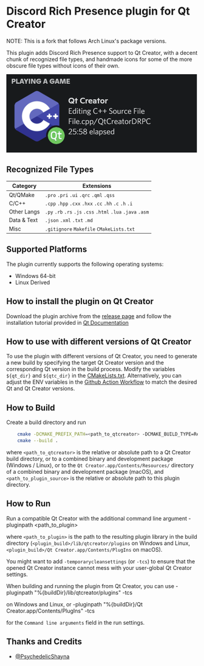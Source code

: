 # Discord Rich Presence plugin for Qt Creator

NOTE: This is a fork that follows Arch Linux's package versions.

This plugin adds Discord Rich Presence support to Qt Creator, with a decent chunk of recognized file types, and handmade icons for some of the more obscure file types without icons of their own.

![](screenshots/demo_cycle_20fps.gif?raw=true)

## Recognized File Types
| Category    | Extensions |
|-------------|------------|
| Qt/QMake    | `.pro` `.pri` `.ui` `.qrc` `.qml` `.qss` 
| C/C++       | `.cpp` `.hpp` `.cxx` `.hxx` `.cc` `.hh` `.c` `.h` `.i`
| Other Langs | `.py` `.rb` `.rs` `.js` `.css` `.html` `.lua` `.java` `.asm`
| Data & Text | `.json` `.xml` `.txt` `.md`
| Misc        | `.gitignore` `Makefile` `CMakeLists.txt`

## Supported Platforms
The plugin currently supports the following operating systems:
- Windows 64-bit
- Linux Derived 

## How to install the plugin on Qt Creator
Download the plugin archive from the [release page](https://github.com/eduardoc7/qtcreator-plugin-discord-presence/releases/tag/latest) and follow the installation tutorial provided in [Qt Documentation](https://doc.qt.io/qtcreator/creator-how-to-install-plugins.html)

## How to use with different versions of Qt Creator
To use the plugin with different versions of Qt Creator, you need to generate a new build by specifying the target Qt Creator version and the corresponding Qt version in the build process. Modify the variables `${qt_dir}` and `${qtc_dir}` in the [CMakeLists.txt](https://github.com/eduardoc7/qtcreator-plugin-discord-presence/blob/main/CMakeLists.txt). Alternatively, you can adjust the ENV variables in the [Github Action Workflow](https://github.com/eduardoc7/qtcreator-plugin-discord-presence/blob/main/.github/workflows/build_cmake.yml) to match the desired Qt and Qt Creator versions.

## How to Build
Create a build directory and run
```bash
    cmake -DCMAKE_PREFIX_PATH=<path_to_qtcreator> -DCMAKE_BUILD_TYPE=RelWithDebInfo <path_to_plugin_source>
    cmake --build .
```
where `<path_to_qtcreator>` is the relative or absolute path to a Qt Creator build directory, or to a
combined binary and development package (Windows / Linux), or to the `Qt Creator.app/Contents/Resources/`
directory of a combined binary and development package (macOS), and `<path_to_plugin_source>` is the
relative or absolute path to this plugin directory.

## How to Run
Run a compatible Qt Creator with the additional command line argument
    -pluginpath <path_to_plugin>

where `<path_to_plugin>` is the path to the resulting plugin library in the build directory
(`<plugin_build>/lib/qtcreator/plugins` on Windows and Linux,
`<plugin_build>/Qt Creator.app/Contents/PlugIns` on macOS).

You might want to add `-temporarycleansettings` (or `-tcs`) to ensure that the opened Qt Creator
instance cannot mess with your user-global Qt Creator settings.

When building and running the plugin from Qt Creator, you can use
    -pluginpath "%{buildDir}/lib/qtcreator/plugins" -tcs

on Windows and Linux, or
    -pluginpath "%{buildDir}/Qt Creator.app/Contents/PlugIns" -tcs

for the `Command line arguments` field in the run settings.

## Thanks and Credits
- [@PsychedelicShayna](https://github.com/PsychedelicShayna)
